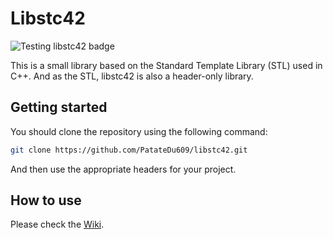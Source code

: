 # Libstc42

![Testing libstc42 badge](https://github.com/PatateDu609/libstc42/actions/workflows/c-cpp.yml/badge.svg)

This is a small library based on the Standard Template Library (STL) used in C++.
And as the STL, libstc42 is also a header-only library.

## Getting started

You should clone the repository using the following command:

```bash
git clone https://github.com/PatateDu609/libstc42.git
```

And then use the appropriate headers for your project.

## How to use

Please check the [Wiki](https://github.com/PatateDu609/libstc42/wiki).
